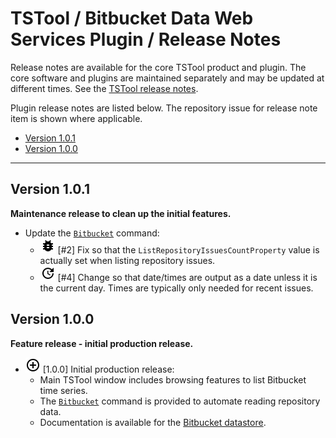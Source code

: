 # TSTool / Bitbucket Data Web Services Plugin / Release Notes #

Release notes are available for the core TSTool product and plugin.
The core software and plugins are maintained separately and may be updated at different times.
See the [TSTool release notes](http://opencdss.state.co.us/tstool/latest/doc-user/appendix-release-notes/release-notes/).

Plugin release notes are listed below.
The repository issue for release note item is shown where applicable.

*   [Version 1.0.1](#version-101)
*   [Version 1.0.0](#version-100)

----------

## Version 1.0.1 ##

**Maintenance release to clean up the initial features.**

*   Update the [`Bitbucket`](../command-ref/Bitbucket/Bitbucket.md) command:
    +   ![bug](bug.png) [#2] Fix so that the `ListRepositoryIssuesCountProperty` value is actually set
        when listing repository issues.
    +   ![change](change.png) [#4] Change so that date/times are output as a date unless it is the current day.
        Times are typically only needed for recent issues.

## Version 1.0.0 ##

**Feature release - initial production release.**

*   ![new](new.png) [1.0.0] Initial production release:
    +   Main TSTool window includes browsing features to list Bitbucket time series.
    +   The [`Bitbucket`](../command-ref/Bitbucket/Bitbucket.md) command is provided to automate
        reading repository data.
    +   Documentation is available for the [Bitbucket datastore](../datastore-ref/Bitbucket/Bitbucket.md).
